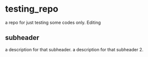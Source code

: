 # testing_repo
a repo for just testing some codes only.
Editing


## subheader

a description for that subheader.
a description for that subheader 2.